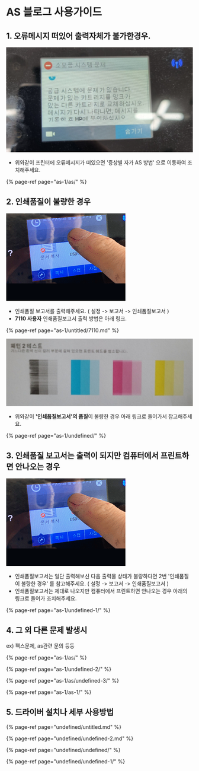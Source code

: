# AS 블로그 사용가이드

## 1. 오류메시지 떠있어 출력자체가 불가한경우.

![&#xC608;&#xC2DC; : &#xC18C;&#xBAA8;&#xD488; &#xC2DC;&#xC2A4;&#xD15C;&#xBB38;&#xC81C;](.gitbook/assets/.png.png)

* 위와같이 프린터에 오류메시지가 떠있으면 '증상별 자가 AS 방법' 으로 이동하여 조치해주세요.

{% page-ref page="as-1/as/" %}

## 2. 인쇄품질이 불량한 경우

![&#xC778;&#xC1C4;&#xD488;&#xC9C8;&#xBCF4;&#xACE0;&#xC11C; &#xCD9C;&#xB825;&#xD558;&#xB294; &#xBC29;&#xBC95;](.gitbook/assets/.gif%20%281%29.gif)

* 인쇄품질 보고서를 출력해주세요. \( 설정 -&gt; 보고서 -&gt; 인쇄품질보고서 \)
* **7110 사용자** 인쇄품질보고서 출력 방법은 아래 링크.

{% page-ref page="as-1/untitled/7110.md" %}



![](.gitbook/assets/.png%20%281%29.png)

* 위와같이 **'인쇄품질보고서'의 품질**이 불량한 경우 아래 링크로 들어가서 참고해주세요.

{% page-ref page="as-1/undefined/" %}

## 3. 인쇄품질 보고서는 출력이 되지만 컴퓨터에서 프린트하면 안나오는 경우

![&#xC778;&#xC1C4;&#xD488;&#xC9C8;&#xBCF4;&#xACE0;&#xC11C; &#xCD9C;&#xB825;&#xD558;&#xB294; &#xBC29;&#xBC95;](.gitbook/assets/.gif.gif)

* 인쇄품질보고서는 일단 출력해보신 다음 출력물 상태가 불량하다면 2번 '인쇄품질이 불량한 경우' 를 참고해주세요.  \( 설정 -&gt; 보고서 -&gt; 인쇄품질보고서 \)
* 인쇄품질보고서는 제대로 나오지만 컴퓨터에서 프린트하면 안나오는 경우 아래의 링크로 들어가 조치해주세요.

{% page-ref page="as-1/undefined-1/" %}



## 4. 그 외 다른 문제 발생시 

ex\) 팩스문제, as관련 문의 등등



{% page-ref page="as-1/as/" %}

{% page-ref page="as-1/undefined-2/" %}

{% page-ref page="as-1/as/undefined-3/" %}

{% page-ref page="as-1/as-1/" %}

## 5. 드라이버 설치나 세부 사용방법

{% page-ref page="undefined/untitled.md" %}

{% page-ref page="undefined/undefined-2.md" %}

{% page-ref page="undefined/undefined/" %}

{% page-ref page="undefined/undefined-1/" %}



